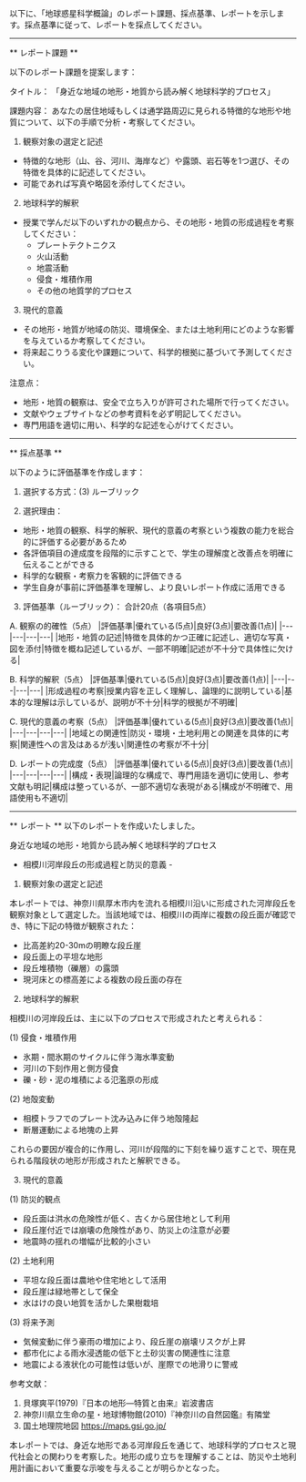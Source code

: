 以下に、「地球惑星科学概論」のレポート課題、採点基準、レポートを示します。採点基準に従って、レポートを採点してください。

---------------------------------------
** レポート課題 **

以下のレポート課題を提案します：

タイトル：
「身近な地域の地形・地質から読み解く地球科学的プロセス」

課題内容：
あなたの居住地域もしくは通学路周辺に見られる特徴的な地形や地質について、以下の手順で分析・考察してください。

1. 観察対象の選定と記述
- 特徴的な地形（山、谷、河川、海岸など）や露頭、岩石等を1つ選び、その特徴を具体的に記述してください。
- 可能であれば写真や略図を添付してください。

2. 地球科学的解釈
- 授業で学んだ以下のいずれかの観点から、その地形・地質の形成過程を考察してください：
  * プレートテクトニクス
  * 火山活動
  * 地震活動
  * 侵食・堆積作用
  * その他の地質学的プロセス

3. 現代的意義
- その地形・地質が地域の防災、環境保全、または土地利用にどのような影響を与えているか考察してください。
- 将来起こりうる変化や課題について、科学的根拠に基づいて予測してください。

注意点：
- 地形・地質の観察は、安全で立ち入りが許可された場所で行ってください。
- 文献やウェブサイトなどの参考資料を必ず明記してください。
- 専門用語を適切に用い、科学的な記述を心がけてください。

---------------------------------------
** 採点基準 **

以下のように評価基準を作成します：

1. 選択する方式：(3) ルーブリック

2. 選択理由：
- 地形・地質の観察、科学的解釈、現代的意義の考察という複数の能力を総合的に評価する必要があるため
- 各評価項目の達成度を段階的に示すことで、学生の理解度と改善点を明確に伝えることができる
- 科学的な観察・考察力を客観的に評価できる
- 学生自身が事前に評価基準を理解し、より良いレポート作成に活用できる

3. 評価基準（ルーブリック）：
合計20点（各項目5点）

A. 観察の的確性（5点）
|評価基準|優れている(5点)|良好(3点)|要改善(1点)|
|---|---|---|---|
|地形・地質の記述|特徴を具体的かつ正確に記述し、適切な写真・図を添付|特徴を概ね記述しているが、一部不明確|記述が不十分で具体性に欠ける|

B. 科学的解釈（5点）
|評価基準|優れている(5点)|良好(3点)|要改善(1点)|
|---|---|---|---|
|形成過程の考察|授業内容を正しく理解し、論理的に説明している|基本的な理解は示しているが、説明が不十分|科学的根拠が不明確|

C. 現代的意義の考察（5点）
|評価基準|優れている(5点)|良好(3点)|要改善(1点)|
|---|---|---|---|
|地域との関連性|防災・環境・土地利用との関連を具体的に考察|関連性への言及はあるが浅い|関連性の考察が不十分|

D. レポートの完成度（5点）
|評価基準|優れている(5点)|良好(3点)|要改善(1点)|
|---|---|---|---|
|構成・表現|論理的な構成で、専門用語を適切に使用し、参考文献も明記|構成は整っているが、一部不適切な表現がある|構成が不明確で、用語使用も不適切|

---------------------------------------
** レポート **
以下のレポートを作成いたしました。

身近な地域の地形・地質から読み解く地球科学的プロセス
- 相模川河岸段丘の形成過程と防災的意義 -

1. 観察対象の選定と記述

本レポートでは、神奈川県厚木市内を流れる相模川沿いに形成された河岸段丘を観察対象として選定した。当該地域では、相模川の両岸に複数の段丘面が確認でき、特に下記の特徴が観察された：

- 比高差約20-30mの明瞭な段丘崖
- 段丘面上の平坦な地形
- 段丘堆積物（礫層）の露頭
- 現河床との標高差による複数の段丘面の存在

2. 地球科学的解釈

相模川の河岸段丘は、主に以下のプロセスで形成されたと考えられる：

(1) 侵食・堆積作用
- 氷期・間氷期のサイクルに伴う海水準変動
- 河川の下刻作用と側方侵食
- 礫・砂・泥の堆積による氾濫原の形成

(2) 地殻変動
- 相模トラフでのプレート沈み込みに伴う地殻隆起
- 断層運動による地塊の上昇

これらの要因が複合的に作用し、河川が段階的に下刻を繰り返すことで、現在見られる階段状の地形が形成されたと解釈できる。

3. 現代的意義

(1) 防災的観点
- 段丘面は洪水の危険性が低く、古くから居住地として利用
- 段丘崖付近では崩壊の危険性があり、防災上の注意が必要
- 地震時の揺れの増幅が比較的小さい

(2) 土地利用
- 平坦な段丘面は農地や住宅地として活用
- 段丘崖は緑地帯として保全
- 水はけの良い地質を活かした果樹栽培

(3) 将来予測
- 気候変動に伴う豪雨の増加により、段丘崖の崩壊リスクが上昇
- 都市化による雨水浸透能の低下と土砂災害の関連性に注意
- 地震による液状化の可能性は低いが、崖際での地滑りに警戒

参考文献：
1. 貝塚爽平(1979)『日本の地形―特質と由来』岩波書店
2. 神奈川県立生命の星・地球博物館(2010)『神奈川の自然図鑑』有隣堂
3. 国土地理院地図 https://maps.gsi.go.jp/

本レポートでは、身近な地形である河岸段丘を通じて、地球科学的プロセスと現代社会との関わりを考察した。地形の成り立ちを理解することは、防災や土地利用計画において重要な示唆を与えることが明らかとなった。

